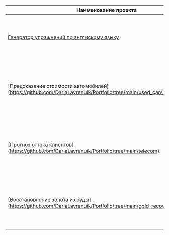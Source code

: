 | Наименование проекта       | Описание | Стек      |
|-----------|---------|------------|
| [Генератор упражнений по англискому языку](https://github.com/DariaLavrenuik/Portfolio/tree/main/english_exercise_generator)      | Создать приложение для генерации упражнений по английскому языку на основе различных текстов.      | spacy, glove wiki, pyinflect, gensim       |
| [Предсказание стоимости автомобилей] (https://github.com/DariaLavrenuik/Portfolio/tree/main/used_cars_price_prediction)     | Разработать модель, предсказывающую стоимость авто на вторичном рынке. Метрикой оценки является MAPE - Mean Absolute Percentage Error.      | pandas, numpy, sklearn,seaborn, matplotlib |
| [Прогноз оттока клиентов] (https://github.com/DariaLavrenuik/Portfolio/tree/main/telecom)    | Создать модель, которая на основе поведения пользователя будет предсказывать уход клиента от мобильного оператора.      | pandas, numpy, sklearn, matplotlib        |
|  [Восстановление золота из руды] (https://github.com/DariaLavrenuik/Portfolio/tree/main/gold_recovery)    | Разработка модели, предсказывающей коэффициент восстановления золота из золотосодержащей руды.            |   pandas, numpy, sklearn,seaborn, matplotlib   |
